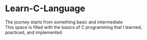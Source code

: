 # Learn-C-Language
The journey starts from something basic and intermediate \
This space is filled with the basics of C programming that I learned, practiced, and implemented
